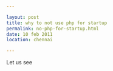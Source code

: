 ```yaml
---

layout: post
title: why to not use php for startup
permalink: no-php-for-startup.html
date: 10 feb 2011
location: chennai

---
```



Let us see
